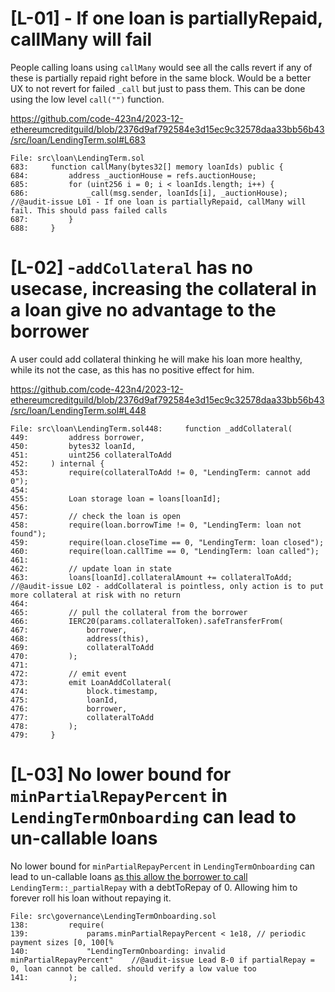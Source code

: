 
# [L-01] - If one loan is partiallyRepaid, callMany will fail

People calling loans using `callMany` would see all the calls revert if any of these is partially repaid right before in the same block.
Would be a better UX to not revert for failed `_call` but just to pass them.
This can be done using the low level `call("")` function.

https://github.com/code-423n4/2023-12-ethereumcreditguild/blob/2376d9af792584e3d15ec9c32578daa33bb56b43/src/loan/LendingTerm.sol#L683
```solidity
File: src\loan\LendingTerm.sol
683:     function callMany(bytes32[] memory loanIds) public {
684:         address _auctionHouse = refs.auctionHouse;
685:         for (uint256 i = 0; i < loanIds.length; i++) {
686:             _call(msg.sender, loanIds[i], _auctionHouse);	//@audit-issue L01 - If one loan is partiallyRepaid, callMany will fail. This should pass failed calls
687:         }
688:     }
```

# [L-02] -`addCollateral` has no usecase, increasing the collateral in a loan give no advantage to the borrower

A user could add collateral thinking he will make his loan more healthy, while its not the case, as this has no positive effect for him.

https://github.com/code-423n4/2023-12-ethereumcreditguild/blob/2376d9af792584e3d15ec9c32578daa33bb56b43/src/loan/LendingTerm.sol#L448
```solidity
File: src\loan\LendingTerm.sol448:     function _addCollateral(
449:         address borrower,
450:         bytes32 loanId,
451:         uint256 collateralToAdd
452:     ) internal {
453:         require(collateralToAdd != 0, "LendingTerm: cannot add 0");
454: 
455:         Loan storage loan = loans[loanId];
456: 
457:         // check the loan is open
458:         require(loan.borrowTime != 0, "LendingTerm: loan not found");
459:         require(loan.closeTime == 0, "LendingTerm: loan closed");
460:         require(loan.callTime == 0, "LendingTerm: loan called");
461: 
462:         // update loan in state
463:         loans[loanId].collateralAmount += collateralToAdd; 	//@audit-issue L02 - addCollateral is pointless, only action is to put more collateral at risk with no return
464: 
465:         // pull the collateral from the borrower
466:         IERC20(params.collateralToken).safeTransferFrom(
467:             borrower,
468:             address(this),
469:             collateralToAdd
470:         );
471: 
472:         // emit event
473:         emit LoanAddCollateral(
474:             block.timestamp,
475:             loanId,
476:             borrower,
477:             collateralToAdd
478:         );
479:     }
```

# [L-03] No lower bound for `minPartialRepayPercent` in `LendingTermOnboarding` can lead to un-callable loans

No lower bound for `minPartialRepayPercent` in `LendingTermOnboarding` can lead to un-callable loans [as this allow the borrower to call](https://github.com/code-423n4/2023-12-ethereumcreditguild/blob/2376d9af792584e3d15ec9c32578daa33bb56b43/src/loan/LendingTerm.sol#L490) `LendingTerm::_partialRepay` with a debtToRepay of 0.
Allowing him to forever roll his loan without repaying it.

```solidity
File: src\governance\LendingTermOnboarding.sol
138:         require(
139:             params.minPartialRepayPercent < 1e18, // periodic payment sizes [0, 100[%
140:             "LendingTermOnboarding: invalid minPartialRepayPercent"	//@audit-issue Lead B-0 if partialRepay = 0, loan cannot be called. should verify a low value too
141:         );
```


